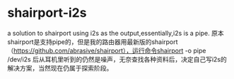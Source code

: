 shairport-i2s
=============

a solution to shairport using i2s as the output,essentially,i2s is a pipe.
原本shairport是支持pipe的，但是我的路由器用最新版的shairport（https://github.com/abrasive/shairport），运行命令shairport -o pipe /dev/i2s 后从耳机里听到的仍然是噪声，无奈查找各种资料后，决定自己写i2s的解决方案，当然现在仍属于探索阶段。
 
